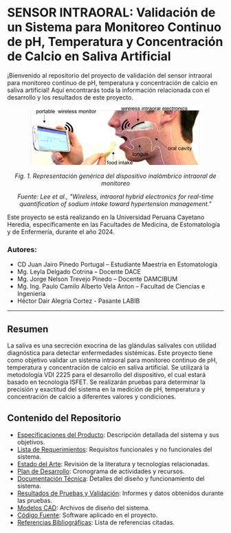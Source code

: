 # SENSOR INTRAORAL: Validación de un Sistema para Monitoreo Continuo de pH, Temperatura y Concentración de Calcio en Saliva Artificial

¡Bienvenido al repositorio del proyecto de validación del sensor intraoral para monitoreo continuo de pH, temperatura y concentración de calcio en saliva artificial! Aquí encontrarás toda la información relacionada con el desarrollo y los resultados de este proyecto.

<p align="center">
  <img src="images/sensor_reference_1.png" alt="Sensor de Referencia">
</p>
<p align="center"><i>Fig. 1. Representación genérica del dispositivo inalámbrico intraoral de monitoreo</i></p>
<p align="center"><i>Fuente: Lee et al., "Wireless, intraoral hybrid electronics for real-time quantification of sodium intake toward hypertension management."</i></sub></p>

Este proyecto se está realizando en la Universidad Peruana Cayetano Heredia, específicamente en las Facultades de Medicina, de Estomatología y de Enfermería, durante el año 2024.



### Autores:
- CD Juan Jairo Pinedo Portugal – Estudiante Maestría en Estomatología
- Mg. Leyla Delgado Cotrina – Docente DACE
- Mg. Jorge Nelson Trevejo Pinedo – Docente DAMCIBUM
- Mg. Ing. Paulo Camilo Alberto Vela Anton – Facultad de Ciencias e Ingeniería
- Héctor Dair Alegria Cortez - Pasante LABIB

---

## Resumen
La saliva es una secreción exocrina de las glándulas salivales con utilidad diagnóstica para detectar enfermedades sistémicas. Este proyecto tiene como objetivo validar un sistema intraoral para monitoreo continuo de pH, temperatura y concentración de calcio en saliva artificial. Se utilizará la metodología VDI 2225 para el desarrollo del dispositivo, el cual estará basado en tecnología ISFET. Se realizarán pruebas para determinar la precisión y exactitud del sistema en la medición de pH, temperatura y concentración de calcio a diferentes valores y condiciones.

## Contenido del Repositorio
- [Especificaciones del Producto](Documentación/Especificacion_Producto.md): Descripción detallada del sistema y sus objetivos.
- [Lista de Requerimientos](Documentación/Lista_Requerimientos.md): Requisitos funcionales y no funcionales del sistema.
- [Estado del Arte](Documentación/Estado_Arte.md): Revisión de la literatura y tecnologías relacionadas.
- [Plan de Desarrollo](Documentación/Plan_Desarrollo.md): Cronograma de actividades y recursos.
- [Documentación Técnica](Documentación/Documentacion_Tecnica.md): Detalles del diseño y funcionamiento del sistema.
- [Resultados de Pruebas y Validación](Documentación/Resultados_Pruebas_Validacion.md): Informes y datos obtenidos durante las pruebas.
- [Modelos CAD](Documentación/Modelos_CAD.md): Archivos de diseño del sistema.
- [Código Fuente](Documentación/Codigo_Fuente.md): Software aplicado en el proyecto.
- [Referencias Bibliográficas](Documentación/Referencias_Bibliograficas.md): Lista de referencias citadas.
